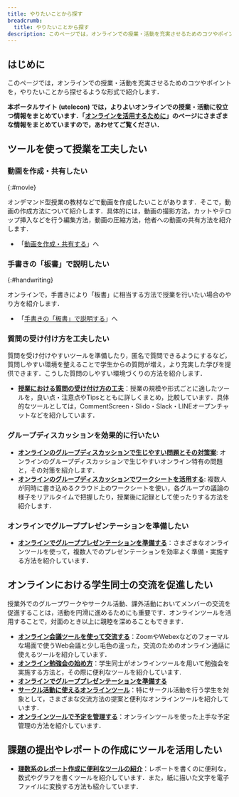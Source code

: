 ```yaml
---
title: やりたいことから探す
breadcrumb:
  title: やりたいことから探す
description: このページでは，オンラインでの授業・活動を充実させるためのコツやポイントを，やりたいことから探せるような形式で紹介します．
---
```


## はじめに

このページでは，オンラインでの授業・活動を充実させるためのコツやポイントを，やりたいことから探せるような形式で紹介します．

**本ポータルサイト (utelecon) では，よりよいオンラインでの授業・活動に役立つ情報をまとめています．「[オンラインを活用するために](/online/)」のページにさまざまな情報をまとめていますので，あわせてご覧ください．**

## ツールを使って授業を工夫したい

### 動画を作成・共有したい
{:#movie}

オンデマンド型授業の教材などで動画を作成したいことがあります．そこで，動画の作成方法について紹介します．具体的には，動画の撮影方法，カットやテロップ挿入などを行う編集方法，動画の圧縮方法，他者への動画の共有方法を紹介します．

- 「[動画を作成・共有する](/articles/create_share_movie/)」へ

### 手書きの「板書」で説明したい
{:#handwriting}

オンラインで，手書きにより「板書」に相当する方法で授業を行いたい場合のやり方を紹介します．

- 「[手書きの「板書」で説明する](handwriting/)」へ

### 質問の受け付け方を工夫したい
質問を受け付けやすいツールを準備したり，匿名で質問できるようにするなど，質問しやすい環境を整えることで学生からの質問が増え，より充実した学びを提供できます．こうした質問のしやすい環境づくりの方法を紹介します．

- **[授業における質問の受け付け方の工夫](/articles/question-tools/)**：授業の規模や形式ごとに適したツールを，良い点・注意点やTipsとともに詳しくまとめ，比較しています．具体的なツールとしては，CommentScreen・Slido・Slack・LINEオープンチャットなどを紹介しています．

### グループディスカッションを効果的に行いたい

- **[オンラインのグループディスカッションで生じやすい問題とその対策案](/articles/group-discussion/)**: オンラインのグループディスカッションで生じやすいオンライン特有の問題と，その対策を紹介します．
- **[オンラインのグループディスカッションでワークシートを活用する](/articles/group-discussion-worksheet/)**: 複数人が同時に書き込めるクラウド上のワークシートを使い，各グループの議論の様子をリアルタイムで把握したり，授業後に記録として使ったりする方法を紹介します．

### オンラインでグループプレゼンテーションを準備したい

- **[オンラインでグループプレゼンテーションを準備する](/articles/group-presentation/)**：さまざまなオンラインツールを使って，複数人でのプレゼンテーションを効率よく準備・実施する方法を紹介しています．


## オンラインにおける学生同士の交流を促進したい

授業外でのグループワークやサークル活動、課外活動においてメンバーの交流を促進することは，活動を円滑に進めるためにも重要です．オンラインツールを活用することで，対面のとき以上に親睦を深めることもできます．

- **[オンライン会議ツールを使って交流する](/articles/online-interaction/)**：ZoomやWebexなどのフォーマルな場面で使うWeb会議と少し毛色の違った，交流のためのオンライン通話に使えるツールを紹介しています．
- **[オンライン勉強会の始め方](/articles/student-communication/)**：学生同士がオンラインツールを用いて勉強会を実施する方法と，その際に便利なツールを紹介しています.
- **[オンラインでグループプレゼンテーションを準備する](/articles/group-presentation/)**
- **[サークル活動に使えるオンラインツール](/articles/club-activity/)**：特にサークル活動を行う学生を対象として，さまざまな交流方法の提案と便利なオンラインツールを紹介しています．
- **[オンラインツールで予定を管理する](/articles/schedule-management/)**：オンラインツールを使った上手な予定管理の方法を紹介しています．

## 課題の提出やレポートの作成にツールを活用したい

<!-- 申し送り：他の記事が出てきた場合，この項のタイトルは変更して構いません -->

- **[理数系のレポート作成に便利なツールの紹介](/articles/paper-writing/)**：レポートを書くのに便利な，数式やグラフを書くツールを紹介しています．また，紙に描いた文字を電子ファイルに変換する方法も紹介しています．

<!--

## 著作権について知りたい
{:#copyright}

オンラインを取り入れた授業では，授業資料は教室内での配布にとどまらず，Web 会議システムやネットワークストレージなどを通して配信および共有される機会が多くなります．  
教育現場における著作物の適切な取り扱いについて，基礎的な知識，お役立ち情報などを以下のページでまとめて紹介します．

→ **[オンライン授業資料における著作物の取り扱い](/articles/copyright-overview/)**

-->
